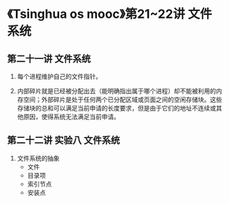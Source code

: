 # 《Tsinghua os mooc》第21~22讲 文件系统

## 第二十一讲 文件系统

1. 每个进程维护自己的文件指针。

2. 内部碎片就是已经被分配出去（能明确指出属于哪个进程）却不能被利用的内存空间；外部碎片是处于任何两个已分配区域或页面之间的空闲存储块。这些存储块的总和可以满足当前申请的长度要求，但是由于它们的地址不连续或其他原因，使得系统无法满足当前申请。

## 第二十二讲 实验八 文件系统

1. 文件系统的抽象
    * 文件
    * 目录项
    * 索引节点
    * 安装点
